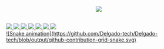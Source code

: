 
<div align="center">
  <a href="https://github.com/Delgado-tech">
  <img height="180em" src="https://github-readme-stats.vercel.app/api/top-langs/?username=Delgado-tech&layout=compact&langs_count=7&theme=dracula"/>
</div>
  
  ##
 

  <img name="phpIcon" src="https://cdn.jsdelivr.net/gh/devicons/devicon/icons/php/php-plain.svg" width="4%" margin="3%"/>
  <img name="mysqlIcon" src="https://cdn.jsdelivr.net/gh/devicons/devicon/icons/mysql/mysql-original.svg" width="3%"/>
  <img name="html5Icon" src="https://cdn.jsdelivr.net/gh/devicons/devicon/icons/html5/html5-plain.svg" width="3%" />
  <img name="css3Icon" src="https://cdn.jsdelivr.net/gh/devicons/devicon/icons/css3/css3-plain.svg" width="3%" />
  <img name="jsIcon" src="https://cdn.jsdelivr.net/gh/devicons/devicon/icons/javascript/javascript-plain.svg" width="3%" />
  <img name="csharpIcon" src="https://cdn.jsdelivr.net/gh/devicons/devicon/icons/csharp/csharp-original.svg" width="3%"/>
  <img name="unityIcon" src="https://cdn.jsdelivr.net/gh/devicons/devicon/icons/unity/unity-original.svg" width="3%"/>
  
<div>   
  ![Snake animation](https://github.com/Delgado-tech/Delgado-tech/blob/output/github-contribution-grid-snake.svg)
 
</div>
